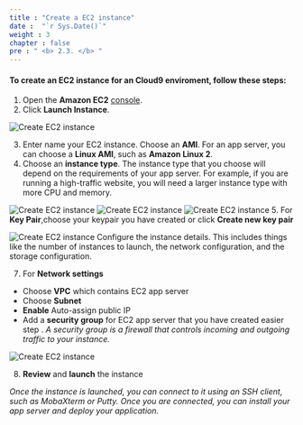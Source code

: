```yaml
---
title : "Create a EC2 instance"
date :  "`r Sys.Date()`" 
weight : 3
chapter : false
pre : " <b> 2.3. </b> "
---
```

#### To create an EC2 instance for an Cloud9 enviroment, follow these steps:

1. Open the **Amazon EC2** [console](https://console.aws.amazon.com/ec2/).
2. Click **Launch Instance**.

![Create EC2 instance](/images/1/8.png)

3. Enter name your EC2 instance. Choose an **AMI**. For an app server, you can choose a **Linux AMI**, such as **Amazon Linux 2**.
4. Choose an **instance type**. The instance type that you choose will depend on the requirements of your app server. For example, if you are running a high-traffic website, you will need a larger instance type with more CPU and memory.

![Create EC2 instance](/images/1/9.png)
![Create EC2 instance](/images/1/10.png)
![Create EC2 instance](/images/1/11.png)
5. For **Key Pair**,choose your keypair you have created or click **Create new key pair** 

![Create EC2 instance](/images/1/12.png)
Configure the instance details. This includes things like the number of instances to launch, the network configuration, and the storage configuration.

7.  For **Network settings**
- Choose **VPC** which contains EC2 app server
- Choose **Subnet**
- **Enable** Auto-assign public IP
- Add a **security group** for EC2 app server that you have created easier step . *A security group is a firewall that controls incoming and outgoing traffic to your instance.* 

![Create EC2 instance](/images/1/13.png)

8. **Review** and **launch** the instance

*Once the instance is launched, you can connect to it using an SSH client, such as MobaXterm or Putty. Once you are connected, you can install your app server and deploy your application.*